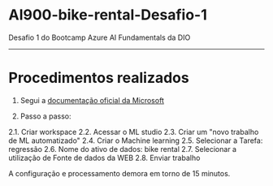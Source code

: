 # AI900-bike-rental-Desafio-1
Desafio 1 do Bootcamp Azure AI Fundamentals da DIO
***
# Procedimentos realizados
1. Segui a [documentação oficial da Microsoft](https://microsoftlearning.github.io/mslearn-ai-fundamentals/Instructions/Labs/01-machine-learning.html)

2. Passo a passo:

2.1. Criar workspace
2.2. Acessar o ML studio
2.3. Criar um "novo trabalho de ML automatizado"
2.4. Criar o Machine learning
2.5. Selecionar a Tarefa: regressão
2.6. Nome do ativo de dados: bike rental
2.7. Selecionar a utilização de Fonte de dados da WEB
2.8. Enviar trabalho

A configuração e processamento demora em torno de 15 minutos.
